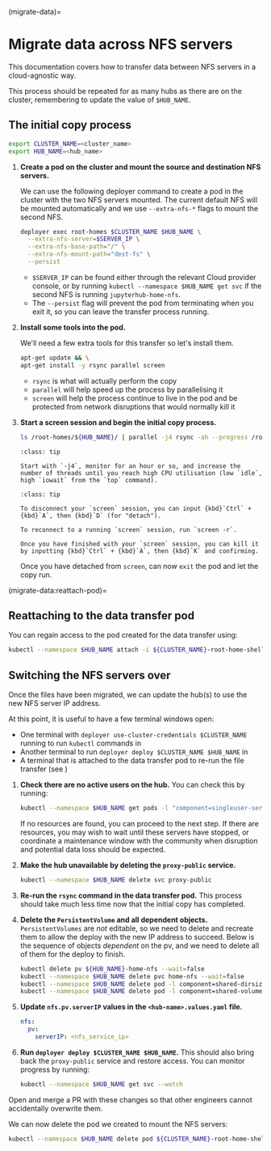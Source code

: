 (migrate-data)=
# Migrate data across NFS servers

This documentation covers how to transfer data between NFS servers in a cloud-agnostic way.

This process should be repeated for as many hubs as there are on the cluster, remembering to update the value of `$HUB_NAME`.

## The initial copy process

```bash
export CLUSTER_NAME=<cluster_name>
export HUB_NAME=<hub_name>
```

1. **Create a pod on the cluster and mount the source and destination NFS servers.**

   We can use the following deployer command to create a pod in the cluster with the two NFS servers mounted.
   The current default NFS will be mounted automatically and we use `--extra-nfs-*` flags to mount the second NFS.

   ```bash
   deployer exec root-homes $CLUSTER_NAME $HUB_NAME \
     --extra-nfs-server=$SERVER_IP \
     --extra-nfs-base-path="/" \
     --extra-nfs-mount-path="dest-fs" \
     --persist
   ```

   - `$SERVER_IP` can be found either through the relevant Cloud provider console, or by running `kubectl --namespace $HUB_NAME get svc` if the second NFS is running `jupyterhub-home-nfs`.
   - The `--persist` flag will prevent the pod from terminating when you exit it, so you can leave the transfer process running.

1. **Install some tools into the pod.**

   We'll need a few extra tools for this transfer so let's install them.

   ```bash
   apt-get update && \
   apt-get install -y rsync parallel screen
   ```

   - `rsync` is what will actually perform the copy
   - `parallel` will help speed up the process by parallelising it
   - `screen` will help the process continue to live in the pod and be protected from network disruptions that would normally kill it

1. **Start a screen session and begin the initial copy process.**

   ```bash
   ls /root-homes/${HUB_NAME}/ | parallel -j4 rsync -ah --progress /root-homes/${HUB_NAME}/{}/ /dest-fs/${HUB_NAME}/{}/
   ```

   ```{admonition} Monitoring tips
   :class: tip

   Start with `-j4`, monitor for an hour or so, and increase the number of threads until you reach high CPU utilisation (low `idle`, high `iowait` from the `top` command).
   ```

   ```{admonition} screen tips
   :class: tip

   To disconnect your `screen` session, you can input {kbd}`Ctrl` + {kbd}`A`, then {kbd}`D` (for "detach").

   To reconnect to a running `screen` session, run `screen -r`.

   Once you have finished with your `screen` session, you can kill it by inputting {kbd}`Ctrl` + {kbd}`A`, then {kbd}`K` and confirming.
   ```

   Once you have detached from `screen`, can now `exit` the pod and let the copy run.

(migrate-data:reattach-pod)=
## Reattaching to the data transfer pod

You can regain access to the pod created for the data transfer using:

```bash
kubectl --namespace $HUB_NAME attach -i ${CLUSTER_NAME}-root-home-shell
```

## Switching the NFS servers over

Once the files have been migrated, we can update the hub(s) to use the new NFS server IP address.

At this point, it is useful to have a few terminal windows open:

- One terminal with `deployer use-cluster-credentials $CLUSTER_NAME` running to run `kubectl` commands in
- Another terminal to run `deployer deploy $CLUSTER_NAME $HUB_NAME` in
- A terminal that is attached to the data transfer pod to re-run the file transfer (see [](migrate-data:reattach-pod))

1. **Check there are no active users on the hub.**
   You can check this by running:

   ```bash
   kubectl --namespace $HUB_NAME get pods -l "component=singleuser-server"
   ```

   If no resources are found, you can proceed to the next step.
   If there are resources, you may wish to wait until these servers have stopped, or coordinate a maintenance window with the community when disruption and potential data loss should be expected.

2. **Make the hub unavailable by deleting the `proxy-public` service.**

   ```bash
   kubectl --namespace $HUB_NAME delete svc proxy-public
   ```

3. **Re-run the `rsync` command in the data transfer pod.**
   This process should take much less time now that the initial copy has completed.

4. **Delete the `PersistentVolume` and all dependent objects.**
   `PersistentVolumes` are _not_ editable, so we need to delete and recreate them to allow the deploy with the new IP address to succeed.
   Below is the sequence of objects _dependent_ on the pv, and we need to delete all of them for the deploy to finish.

   ```bash
   kubectl delete pv ${HUB_NAME}-home-nfs --wait=false
   kubectl --namespace $HUB_NAME delete pvc home-nfs --wait=false
   kubectl --namespace $HUB_NAME delete pod -l component=shared-dirsize-metrics
   kubectl --namespace $HUB_NAME delete pod -l component=shared-volume-metrics
   ```

5. **Update `nfs.pv.serverIP` values in the `<hub-name>.values.yaml` file.**

   ```yaml
   nfs:
     pv:
       serverIP: <nfs_service_ip>
   ```

6. **Run `deployer deploy $CLUSTER_NAME $HUB_NAME`.**
   This should also bring back the `proxy-public` service and restore access.
   You can monitor progress by running:

   ```bash
   kubectl --namespace $HUB_NAME get svc --watch
   ```

Open and merge a PR with these changes so that other engineers cannot accidentally overwrite them.

We can now delete the pod we created to mount the NFS servers:

```bash
kubectl --namespace $HUB_NAME delete pod ${CLUSTER_NAME}-root-home-shell
```
